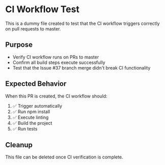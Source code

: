 # CI Workflow Test

This is a dummy file created to test that the CI workflow triggers correctly on pull requests to master.

## Purpose
- Verify CI workflow runs on PRs to master
- Confirm all build steps execute successfully
- Test that the Issue #37 branch merge didn't break CI functionality

## Expected Behavior
When this PR is created, the CI workflow should:
1. ✅ Trigger automatically
2. ✅ Run npm install
3. ✅ Execute linting
4. ✅ Build the project
5. ✅ Run tests

## Cleanup
This file can be deleted once CI verification is complete.